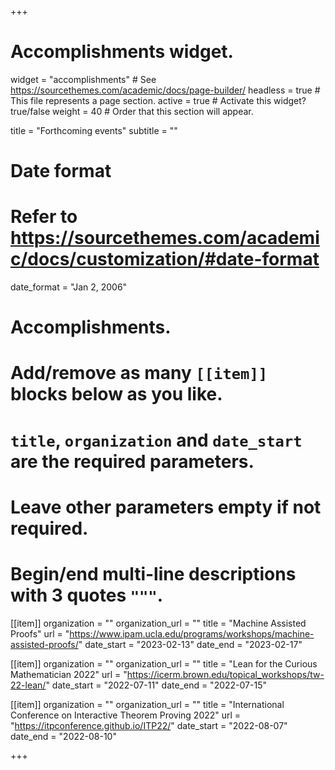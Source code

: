 +++
# Accomplishments widget.
widget = "accomplishments"  # See https://sourcethemes.com/academic/docs/page-builder/
headless = true  # This file represents a page section.
active = true  # Activate this widget? true/false
weight = 40  # Order that this section will appear.

title = "Forthcoming events"
subtitle = ""

# Date format
#   Refer to https://sourcethemes.com/academic/docs/customization/#date-format
date_format = "Jan 2, 2006"

# Accomplishments.
#   Add/remove as many `[[item]]` blocks below as you like.
#   `title`, `organization` and `date_start` are the required parameters.
#   Leave other parameters empty if not required.
#   Begin/end multi-line descriptions with 3 quotes `"""`.

[[item]]
  organization = ""
  organization_url = ""
  title = "Machine Assisted Proofs"
  url = "https://www.ipam.ucla.edu/programs/workshops/machine-assisted-proofs/"
  date_start = "2023-02-13"
  date_end = "2023-02-17"


[[item]]
  organization = ""
  organization_url = ""
  title = "Lean for the Curious Mathematician 2022"
  url = "https://icerm.brown.edu/topical_workshops/tw-22-lean/"
  date_start = "2022-07-11"
  date_end = "2022-07-15"

[[item]]
  organization = ""
  organization_url = ""
  title = "International Conference on Interactive Theorem Proving 2022"
  url = "https://itpconference.github.io/ITP22/"
  date_start = "2022-08-07"
  date_end = "2022-08-10"

+++
